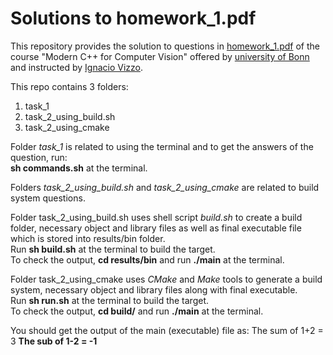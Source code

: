 # Solutions to homework_1.pdf

This repository provides the solution to questions in [homework_1.pdf](https://www.ipb.uni-bonn.de/html/teaching/modern-cpp/homeworks/homework_1.pdf) of the course "Modern C++ for Computer Vision" offered by [university of Bonn](https://www.ipb.uni-bonn.de/) and instructed by [Ignacio Vizzo](https://github.com/nachovizzo).

This repo contains 3 folders:
1) task_1 
2) task_2_using_build.sh
3) task_2_using_cmake

Folder *task_1* is related to using the terminal and to get the answers of the question, run: <br />
**sh commands.sh** at the terminal.

Folders *task_2_using_build.sh* and *task_2_using_cmake* are related to build system questions. 

Folder task_2_using_build.sh uses shell script *build.sh* to create a build folder, necessary object and library files as well as final executable file which is stored into results/bin folder.<br />
Run **sh build.sh** at the terminal to build the target. <br />
To check the output, **cd results/bin** and run **./main** at the terminal.

Folder task_2_using_cmake uses *CMake* and *Make* tools to generate a build system, necessary object and library files along with final executable.<br />
Run **sh run.sh** at the terminal to build the target. <br />
To check the output, **cd build/** and run **./main** at the terminal.

You should get the output of the main (executable) file as:
The sum of 1+2 = 3 <b />
The sub of 1-2 = -1
